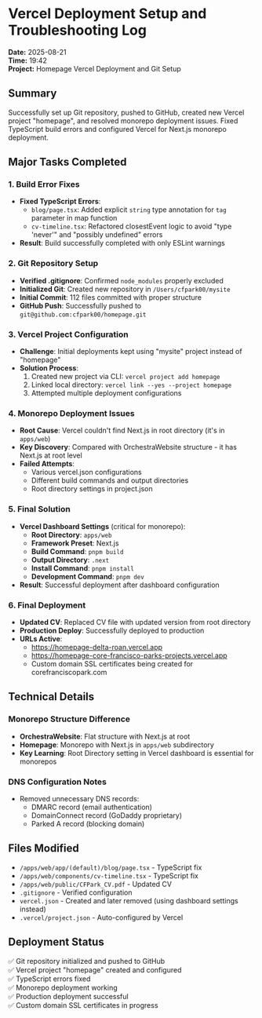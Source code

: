 # Vercel Deployment Setup and Troubleshooting Log
**Date:** 2025-08-21  
**Time:** 19:42  
**Project:** Homepage Vercel Deployment and Git Setup

## Summary
Successfully set up Git repository, pushed to GitHub, created new Vercel project "homepage", and resolved monorepo deployment issues. Fixed TypeScript build errors and configured Vercel for Next.js monorepo deployment.

## Major Tasks Completed

### 1. Build Error Fixes
- **Fixed TypeScript Errors**:
  - `blog/page.tsx`: Added explicit `string` type annotation for `tag` parameter in map function
  - `cv-timeline.tsx`: Refactored closestEvent logic to avoid "type 'never'" and "possibly undefined" errors
- **Result**: Build successfully completed with only ESLint warnings

### 2. Git Repository Setup
- **Verified .gitignore**: Confirmed `node_modules` properly excluded
- **Initialized Git**: Created new repository in `/Users/cfpark00/mysite`
- **Initial Commit**: 112 files committed with proper structure
- **GitHub Push**: Successfully pushed to `git@github.com:cfpark00/homepage.git`

### 3. Vercel Project Configuration
- **Challenge**: Initial deployments kept using "mysite" project instead of "homepage"
- **Solution Process**:
  1. Created new project via CLI: `vercel project add homepage`
  2. Linked local directory: `vercel link --yes --project homepage`
  3. Attempted multiple deployment configurations

### 4. Monorepo Deployment Issues
- **Root Cause**: Vercel couldn't find Next.js in root directory (it's in `apps/web`)
- **Key Discovery**: Compared with OrchestraWebsite structure - it has Next.js at root level
- **Failed Attempts**:
  - Various vercel.json configurations
  - Different build commands and output directories
  - Root directory settings in project.json

### 5. Final Solution
- **Vercel Dashboard Settings** (critical for monorepo):
  - **Root Directory**: `apps/web`
  - **Framework Preset**: Next.js
  - **Build Command**: `pnpm build`
  - **Output Directory**: `.next`
  - **Install Command**: `pnpm install`
  - **Development Command**: `pnpm dev`
- **Result**: Successful deployment after dashboard configuration

### 6. Final Deployment
- **Updated CV**: Replaced CV file with updated version from root directory
- **Production Deploy**: Successfully deployed to production
- **URLs Active**:
  - https://homepage-delta-roan.vercel.app
  - https://homepage-core-francisco-parks-projects.vercel.app
  - Custom domain SSL certificates being created for corefranciscopark.com

## Technical Details

### Monorepo Structure Difference
- **OrchestraWebsite**: Flat structure with Next.js at root
- **Homepage**: Monorepo with Next.js in `apps/web` subdirectory
- **Key Learning**: Root Directory setting in Vercel dashboard is essential for monorepos

### DNS Configuration Notes
- Removed unnecessary DNS records:
  - DMARC record (email authentication)
  - DomainConnect record (GoDaddy proprietary)
  - Parked A record (blocking domain)

## Files Modified
- `/apps/web/app/(default)/blog/page.tsx` - TypeScript fix
- `/apps/web/components/cv-timeline.tsx` - TypeScript fix
- `/apps/web/public/CFPark_CV.pdf` - Updated CV
- `.gitignore` - Verified configuration
- `vercel.json` - Created and later removed (using dashboard settings instead)
- `.vercel/project.json` - Auto-configured by Vercel

## Deployment Status
✅ Git repository initialized and pushed to GitHub  
✅ Vercel project "homepage" created and configured  
✅ TypeScript errors fixed  
✅ Monorepo deployment working  
✅ Production deployment successful  
✅ Custom domain SSL certificates in progress